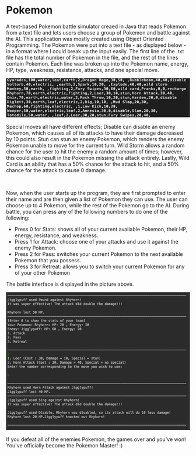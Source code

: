 # Pokemon
A text-based Pokemon battle simulator creaed in Java that reads Pokemon from a text file and lets users choose a group of Pokemon and battle against the AI. 
This application was mostly created using Object Oriented Programming. The Pokemon were put into a text file - as displayed below - in a format where I could break
up the input easily. The first line of the .txt file has the total number of Pokemon in the file, and the rest of the lines contain Pokemon. Each line was broken up into the Pokemon name, energy, HP, type, weakness, resistance, attacks, and one special move. 

![alt text](https://github.com/navjeetdoad/Pokemon/blob/master/textfile.png)

Special moves all have different effects; Disable can disable
an enemy Pokemon, which causes all of its attacks to have their damage decreased by 10 points. Stun can stun an enemy Pokemon, which renders the enemy Pokemon
unable to move for the current turn. Wild Storm allows a random chance for the user to hit the enemy a random amount of times; however, this could also result in the Pokemon missing the attack entirely. Lastly, Wild Card is an ability that has a 50% chance for the attack to hit, and a 50% chance for the attack to cause 0 damage. 

<br />

Now, when the user starts up the program, they are first prompted to enter their name and are then given a list of Pokemon they can use. The user can choose up to 4 Pokemon, while the rest of the Pokemon go to the AI. During battle, you can press any of the following numbers to do one of the following:
<br />
* Press 0 for Stats: shows all of your current available Pokemon, their HP, energy, resistance, and weakness.
* Press 1 for Attack: choose one of your attacks and use it against the enemy Pokemon.
* Press 2 for Pass: switches your current Pokemon to the next available Pokemon that you possess.
* Press 3 for Retreat: allows you to switch your current Pokemon for any of your other Pokemon

The battle interface is displayed in the picture above.

![alt text](https://github.com/navjeetdoad/Pokemon/blob/master/battle.png)

If you defeat all of the enemies Pokemon, the games over and you've won! You've officially become the Pokemon Master! :)
